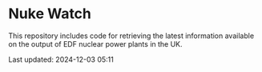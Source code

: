 # Nuke Watch

This repository includes code for retrieving the latest information available on the output of EDF nuclear power plants in the UK.

Last updated: 2024-12-03 05:11